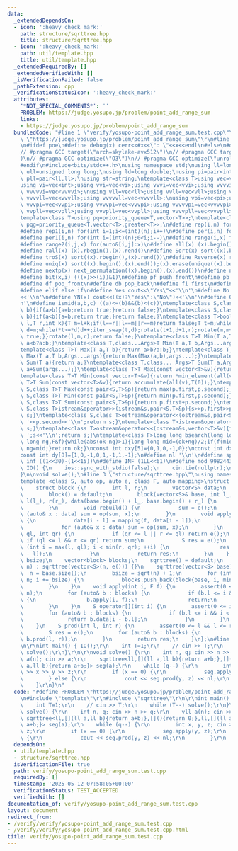 ```yaml
---
data:
  _extendedDependsOn:
  - icon: ':heavy_check_mark:'
    path: structure/sqrttree.hpp
    title: structure/sqrttree.hpp
  - icon: ':heavy_check_mark:'
    path: util/template.hpp
    title: util/template.hpp
  _extendedRequiredBy: []
  _extendedVerifiedWith: []
  _isVerificationFailed: false
  _pathExtension: cpp
  _verificationStatusIcon: ':heavy_check_mark:'
  attributes:
    '*NOT_SPECIAL_COMMENTS*': ''
    PROBLEM: https://judge.yosupo.jp/problem/point_add_range_sum
    links:
    - https://judge.yosupo.jp/problem/point_add_range_sum
  bundledCode: "#line 1 \"verify/yosupo-point_add_range_sum.test.cpp\"\n#define PROBLEM\
    \ \"https://judge.yosupo.jp/problem/point_add_range_sum\"\r\n#line 2 \"util/template.hpp\"\
    \n#ifdef poe\n#define debug(x) cerr<<#x<<\": \"<<x<<endl\n#else\n#define debug(x)\n\
    // #pragma GCC target(\"arch=skylake-avx512\")\n// #pragma GCC target(\"avx2\"\
    )\n// #pragma GCC optimize(\"O3\")\n// #pragma GCC optimize(\"unroll-loops\")\n\
    #endif\n#include<bits/stdc++.h>\nusing namespace std;\nusing ll=long long;\nusing\
    \ ull=unsigned long long;\nusing ld=long double;\nusing pi=pair<int,int>;\nusing\
    \ pll=pair<ll,ll>;\nusing str=string;\ntemplate<class T>using vec=vector<T>;\n\
    using vi=vec<int>;using vvi=vec<vi>;using vvvi=vec<vvi>;using vvvvi=vec<vvvi>;using\
    \ vvvvvi=vec<vvvvi>;\nusing vll=vec<ll>;using vvll=vec<vll>;using vvvll=vec<vvll>;using\
    \ vvvvll=vec<vvvll>;using vvvvvll=vec<vvvvll>;\nusing vpi=vec<pi>;using vvpi=vec<vpi>;using\
    \ vvvpi=vec<vvpi>;using vvvvpi=vec<vvvpi>;using vvvvvpi=vec<vvvvpi>;\nusing vpll=vec<pll>;using\
    \ vvpll=vec<vpll>;using vvvpll=vec<vvpll>;using vvvvpll=vec<vvvpll>;using vvvvvpll=vec<vvvvpll>;\n\
    template<class T>using pq=priority_queue<T,vector<T>>;\ntemplate<class T>using\
    \ pqg=priority_queue<T,vector<T>,greater<T>>;\n#define rep(i,n) for(int i=0;i<(int)(n);i++)\n\
    #define rep1(i,n) for(int i=1;i<=(int)(n);i++)\n#define per(i,n) for(int i=(int)(n)-1;0<=i;i--)\n\
    #define per1(i,n) for(int i=(int)(n);0<i;i--)\n#define range(i,x) for(auto&i:x)\n\
    #define range2(i,j,x) for(auto&[i,j]:x)\n#define all(x) (x).begin(),(x).end()\n\
    #define rall(x) (x).rbegin(),(x).rend()\n#define Sort(x) sort((x).begin(),(x).end())\n\
    #define troS(x) sort((x).rbegin(),(x).rend())\n#define Reverse(x) reverse((x).begin(),(x).end())\n\
    #define uniq(x) sort((x).begin(),(x).end());(x).erase(unique((x).begin(),(x).end()),(x).end())\n\
    #define nextp(x) next_permutation((x).begin(),(x).end())\n#define nextc(x,k) next_combination((x).begin(),(x).end(),k)\n\
    #define bit(x,i) (((x)>>(i))&1)\n#define pf push_front\n#define pb push_back\n\
    #define df pop_front\n#define db pop_back\n#define fi first\n#define se second\n\
    #define elif else if\n#define Yes cout<<\"Yes\"<<'\\n'\n#define No cout<<\"No\"\
    <<'\\n'\n#define YN(x) cout<<((x)?\"Yes\":\"No\")<<'\\n'\n#define O(x) cout<<(x)<<'\\\
    n'\n#define ismid(a,b,c) ((a)<=(b)&&(b)<(c))\ntemplate<class S,class T>bool chmin(S&a,T\
    \ b){if(a>b){a=b;return true;}return false;}\ntemplate<class S,class T>bool chmax(S&a,T\
    \ b){if(a<b){a=b;return true;}return false;}\ntemplate<class T>bool next_combination(T\
    \ l,T r,int k){T m=l+k;if(l==r||l==m||r==m)return false;T t=m;while(l!=t){t--;if(*t<*(r-1)){T\
    \ d=m;while(*t>=*d)d++;iter_swap(t,d);rotate(t+1,d+1,r);rotate(m,m+(r-d)-1,r);return\
    \ true;}}rotate(l,m,r);return false;}\ntemplate<class T>T Min(T a,T b){return\
    \ a<b?a:b;}\ntemplate<class T,class...Args>T Min(T a,T b,Args...args){return Min(Min(a,b),args...);}\n\
    template<class T>T Max(T a,T b){return a>b?a:b;}\ntemplate<class T,class...Args>T\
    \ Max(T a,T b,Args...args){return Max(Max(a,b),args...);}\ntemplate<class T>T\
    \ Sum(T a){return a;}\ntemplate<class T,class... Args>T Sum(T a,Args... args){return\
    \ a+Sum(args...);}\ntemplate<class T>T Max(const vector<T>&v){return *max_element(all(v));}\n\
    template<class T>T Min(const vector<T>&v){return *min_element(all(v));}\ntemplate<class\
    \ T>T Sum(const vector<T>&v){return accumulate(all(v),T(0));}\ntemplate<class\
    \ S,class T>T Max(const pair<S,T>&p){return max(p.first,p.second);}\ntemplate<class\
    \ S,class T>T Min(const pair<S,T>&p){return min(p.first,p.second);}\ntemplate<class\
    \ S,class T>T Sum(const pair<S,T>&p){return p.first+p.second;}\ntemplate<class\
    \ S,class T>istream&operator>>(istream&s,pair<S,T>&p){s>>p.first>>p.second;return\
    \ s;}\ntemplate<class S,class T>ostream&operator<<(ostream&s,pair<S,T>&p){s<<p.first<<'\
    \ '<<p.second<<'\\n';return s;}\ntemplate<class T>istream&operator>>(istream&s,vector<T>&v){for(auto&i:v)s>>i;return\
    \ s;}\ntemplate<class T>ostream&operator<<(ostream&s,vector<T>&v){for(auto&i:v)s<<i<<'\
    \ ';s<<'\\n';return s;}\ntemplate<class F>long long bsearch(long long ok,long\
    \ long ng,F&f){while(abs(ok-ng)>1){long long mid=(ok+ng)/2;if(f(mid))ok=mid;else\
    \ ng=mid;}return ok;}\nconst int dxy[5]={0,1,0,-1,0};\nconst int dx[8]={0,1,0,-1,1,1,-1,-1};\n\
    const int dy[8]={1,0,-1,0,1,-1,1,-1};\n#define nl '\\n'\n#define sp ' '\n#define\
    \ inf ((1<<30)-(1<<15))\n#define INF (1LL<<61)\n#define mod 998244353\n\nvoid\
    \ IO() {\n    ios::sync_with_stdio(false);\n    cin.tie(nullptr);\n    cout<<fixed<<setprecision(30);\n\
    }\n\nvoid solve();\n#line 3 \"structure/sqrttree.hpp\"\nusing namespace std;\n\
    template <class S, auto op, auto e, class F, auto mapping>\nstruct sqrttree {\n\
    \    struct block {\n        int l, r;\n        vector<S> data;\n        S sum;\n\
    \        block() = default;\n        block(vector<S>& base, int l_, int r_) :\
    \ l(l_), r(r_), data(base.begin() + l_, base.begin() + r_) {\n            rebuild();\n\
    \        }\n        void rebuild() {\n            sum = e();\n            for\
    \ (auto& x : data) sum = op(sum, x);\n        }\n        void apply(int i, F f)\
    \ {\n            data[i - l] = mapping(f, data[i - l]);\n            sum = e();\n\
    \            for (auto& x : data) sum = op(sum, x);\n        }\n        S prod(int\
    \ ql, int qr) {\n            if (qr <= l || r <= ql) return e();\n           \
    \ if (ql <= l && r <= qr) return sum;\n            S res = e();\n            for\
    \ (int i = max(l, ql); i < min(r, qr); ++i) {\n                res = op(res, data[i\
    \ - l]);\n            }\n            return res;\n        }\n    };\n    int n,\
    \ bsize;\n    vector<block> blocks;\n    sqrttree() = default;\n    sqrttree(int\
    \ n) : sqrttree(vector<S>(n, e())) {}\n    sqrttree(vector<S> base) {\n      \
    \  n = base.size();\n        bsize = sqrt(n) + 1;\n        for (int i = 0; i <\
    \ n; i += bsize) {\n            blocks.push_back(block{base, i, min(n, i + bsize)});\n\
    \        }\n    }\n    void apply(int i, F f) {\n        assert(0 <= i && i <\
    \ n);\n        for (auto& b : blocks) {\n            if (b.l <= i && i < b.r)\
    \ {\n                b.apply(i, f);\n                return;\n            }\n\
    \        }\n    }\n    S operator[](int i) {\n        assert(0 <= i && i < n);\n\
    \        for (auto& b : blocks) {\n            if (b.l <= i && i < b.r) {\n  \
    \              return b.data[i - b.l];\n            }\n        }\n        assert(false);\n\
    \    }\n    S prod(int l, int r) {\n        assert(0 <= l && l <= r && r <= n);\n\
    \        S res = e();\n        for (auto& b : blocks) {\n            res = op(res,\
    \ b.prod(l, r));\n        }\n        return res;\n    }\n};\n#line 4 \"verify/yosupo-point_add_range_sum.test.cpp\"\
    \n\r\nint main() { IO();\r\n    int T=1;\r\n    // cin >> T;\r\n    while (T--)\
    \ solve();\r\n}\r\n\r\nvoid solve() {\r\n    int n, q; cin >> n >> q;\r\n    vll\
    \ a(n); cin >> a;\r\n    sqrttree<ll,[](ll a,ll b){return a+b;},[](){return 0;},ll,[](ll\
    \ a,ll b){return a+b;}> seg(a);\r\n    while (q--) {\r\n        int x, y, z; cin\
    \ >> x >> y >> z;\r\n        if (x == 0) {\r\n            seg.apply(y, z);\r\n\
    \        } else {\r\n            cout << seg.prod(y, z) << nl;\r\n        }\r\n\
    \    }\r\n}\n"
  code: "#define PROBLEM \"https://judge.yosupo.jp/problem/point_add_range_sum\"\r\
    \n#include \"template\"\r\n#include \"sqrttree\"\r\n\r\nint main() { IO();\r\n\
    \    int T=1;\r\n    // cin >> T;\r\n    while (T--) solve();\r\n}\r\n\r\nvoid\
    \ solve() {\r\n    int n, q; cin >> n >> q;\r\n    vll a(n); cin >> a;\r\n   \
    \ sqrttree<ll,[](ll a,ll b){return a+b;},[](){return 0;},ll,[](ll a,ll b){return\
    \ a+b;}> seg(a);\r\n    while (q--) {\r\n        int x, y, z; cin >> x >> y >>\
    \ z;\r\n        if (x == 0) {\r\n            seg.apply(y, z);\r\n        } else\
    \ {\r\n            cout << seg.prod(y, z) << nl;\r\n        }\r\n    }\r\n}"
  dependsOn:
  - util/template.hpp
  - structure/sqrttree.hpp
  isVerificationFile: true
  path: verify/yosupo-point_add_range_sum.test.cpp
  requiredBy: []
  timestamp: '2025-05-12 07:58:05+00:00'
  verificationStatus: TEST_ACCEPTED
  verifiedWith: []
documentation_of: verify/yosupo-point_add_range_sum.test.cpp
layout: document
redirect_from:
- /verify/verify/yosupo-point_add_range_sum.test.cpp
- /verify/verify/yosupo-point_add_range_sum.test.cpp.html
title: verify/yosupo-point_add_range_sum.test.cpp
---
```

